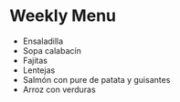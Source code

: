 
# Weekly Menu


* Ensaladilla
* Sopa calabacín
* Fajitas
* Lentejas
* Salmón con pure de patata y guisantes
* Arroz con verduras